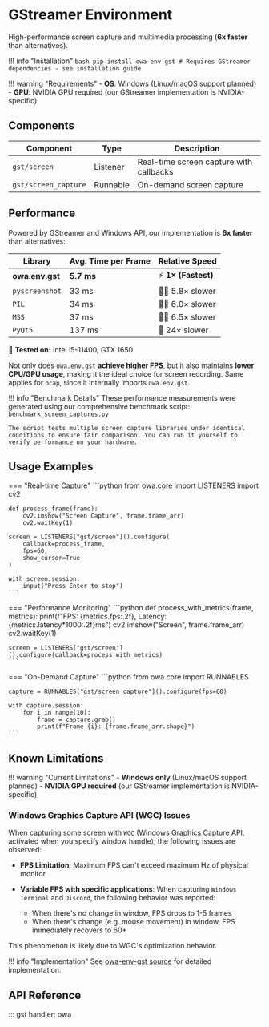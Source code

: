 # GStreamer Environment

High-performance screen capture and multimedia processing (**6x faster** than alternatives).

!!! info "Installation"
    ```bash
    pip install owa-env-gst
    # Requires GStreamer dependencies - see installation guide
    ```

!!! warning "Requirements"
    - **OS**: Windows (Linux/macOS support planned)
    - **GPU**: NVIDIA GPU required (our GStreamer implementation is NVIDIA-specific)

## Components

| Component | Type | Description |
|-----------|------|-------------|
| `gst/screen` | Listener | Real-time screen capture with callbacks |
| `gst/screen_capture` | Runnable | On-demand screen capture |

## Performance

Powered by GStreamer and Windows API, our implementation is **6x faster** than alternatives:

| **Library** | **Avg. Time per Frame** | **Relative Speed** |
|-------------|------------------------|--------------------|
| **owa.env.gst** | **5.7 ms** | ⚡ **1× (Fastest)** |
| `pyscreenshot` | 33 ms | 🚶‍♂️ 5.8× slower |
| `PIL` | 34 ms | 🚶‍♂️ 6.0× slower |
| `MSS` | 37 ms | 🚶‍♂️ 6.5× slower |
| `PyQt5` | 137 ms | 🐢 24× slower |

📌 **Tested on:** Intel i5-11400, GTX 1650

Not only does `owa.env.gst` **achieve higher FPS**, but it also maintains **lower CPU/GPU usage**, making it the ideal choice for screen recording. Same applies for `ocap`, since it internally imports `owa.env.gst`.

!!! info "Benchmark Details"
    These performance measurements were generated using our comprehensive benchmark script: [`benchmark_screen_captures.py`](https://github.com/open-world-agents/open-world-agents/blob/main/projects/owa-env-gst/scripts/benchmark_screen_captures.py)

    The script tests multiple screen capture libraries under identical conditions to ensure fair comparison. You can run it yourself to verify performance on your hardware.

## Usage Examples

=== "Real-time Capture"
    ```python
    from owa.core import LISTENERS
    import cv2

    def process_frame(frame):
        cv2.imshow("Screen Capture", frame.frame_arr)
        cv2.waitKey(1)

    screen = LISTENERS["gst/screen"]().configure(
        callback=process_frame,
        fps=60,
        show_cursor=True
    )

    with screen.session:
        input("Press Enter to stop")
    ```

=== "Performance Monitoring"
    ```python
    def process_with_metrics(frame, metrics):
        print(f"FPS: {metrics.fps:.2f}, Latency: {metrics.latency*1000:.2f}ms")
        cv2.imshow("Screen", frame.frame_arr)
        cv2.waitKey(1)

    screen = LISTENERS["gst/screen"]().configure(callback=process_with_metrics)
    ```

=== "On-Demand Capture"
    ```python
    from owa.core import RUNNABLES

    capture = RUNNABLES["gst/screen_capture"]().configure(fps=60)

    with capture.session:
        for i in range(10):
            frame = capture.grab()
            print(f"Frame {i}: {frame.frame_arr.shape}")
    ```

## Known Limitations

!!! warning "Current Limitations"
    - **Windows only** (Linux/macOS support planned)
    - **NVIDIA GPU required** (our GStreamer implementation is NVIDIA-specific)

### Windows Graphics Capture API (WGC) Issues

When capturing some screen with `WGC` (Windows Graphics Capture API, activated when you specify window handle), the following issues are observed:

- **FPS Limitation**: Maximum FPS can't exceed maximum Hz of physical monitor
- **Variable FPS with specific applications**: When capturing `Windows Terminal` and `Discord`, the following behavior was reported:

    - When there's no change in window, FPS drops to 1-5 frames
    - When there's change (e.g. mouse movement) in window, FPS immediately recovers to 60+

This phenomenon is likely due to WGC's optimization behavior.

!!! info "Implementation"
    See [owa-env-gst source](https://github.com/open-world-agents/open-world-agents/tree/main/projects/owa-env-gst) for detailed implementation.

## API Reference

::: gst
    handler: owa